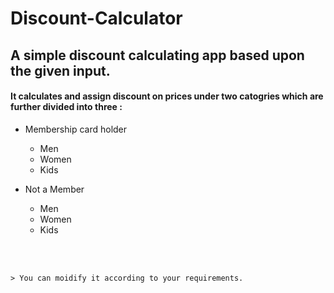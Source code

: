 # Discount-Calculator

## A simple discount calculating app based upon the given input.


#### It calculates and assign discount on prices under two catogries which are further divided into three :

  * Membership card holder
    - Men
    - Women
    - Kids
    
  * Not a Member
    - Men
    - Women
    - Kids
    
 <br>
 <br>
    
    
    
    
    
    > You can moidify it according to your requirements.
